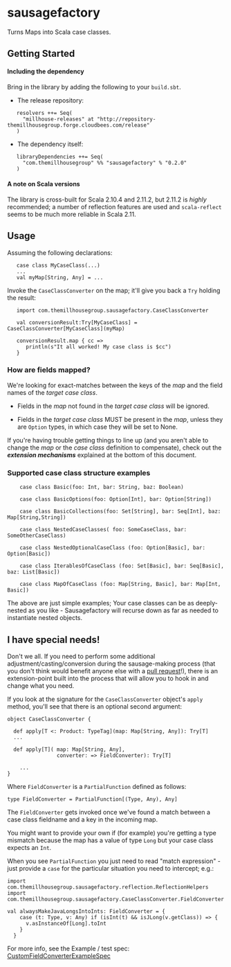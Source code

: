 sausagefactory
==============

Turns Maps into Scala case classes.

## Getting Started

#### Including the dependency
Bring in the library by adding the following to your ```build.sbt```. 

  - The release repository: 

```
   resolvers ++= Seq(
     "millhouse-releases" at "http://repository-themillhousegroup.forge.cloudbees.com/release"
   )
```
  - The dependency itself: 

```
   libraryDependencies ++= Seq(
     "com.themillhousegroup" %% "sausagefactory" % "0.2.0"
   )

```

#### A note on Scala versions
The library is cross-built for Scala 2.10.4 and 2.11.2, but 2.11.2 is _highly_ recommended; a number of reflection features are used and `scala-reflect` seems to be much more reliable in Scala 2.11.


## Usage

Assuming the following declarations:

```
   case class MyCaseClass(...)
   ...
   val myMap[String, Any] = ...
```

Invoke the `CaseClassConverter` on the map; it'll give you back a `Try` holding the result:

```
   import com.themillhousegroup.sausagefactory.CaseClassConverter

   val conversionResult:Try[MyCaseClass] = CaseClassConverter[MyCaseClass](myMap)

   conversionResult.map { cc =>
      println(s"It all worked! My case class is $cc")
   }

```

### How are fields mapped?
We're looking for exact-matches between the keys of the _map_ and the field names of the _target case class_.

 - Fields in the _map_ not found in the _target case class_ will be ignored.

 - Fields in the _target case class_ MUST be present in the _map_, unless they are `Option` types, in which case they will be set to None.

If you're having trouble getting things to line up (and you aren't able to change the _map_ or the _case class_ definition to compensate), check out the ***extension mechanisms*** explained at the bottom of this document.

### Supported case class structure examples
```
    case class Basic(foo: Int, bar: String, baz: Boolean)

    case class BasicOptions(foo: Option[Int], bar: Option[String])

    case class BasicCollections(foo: Set[String], bar: Seq[Int], baz: Map[String,String])

    case class NestedCaseClasses( foo: SomeCaseClass, bar: SomeOtherCaseClass)

    case class NestedOptionalCaseClass (foo: Option[Basic], bar: Option[Basic])
    
    case class IterablesOfCaseClass (foo: Set[Basic], bar: Seq[Basic], baz: List[Basic])

    case class MapOfCaseClass (foo: Map[String, Basic], bar: Map[Int, Basic])
```
The above are just simple examples; Your case classes can be as deeply-nested as you like - Sausagefactory will recurse down as far as needed to instantiate nested objects.


## I have special needs!
Don't we all. If you need to perform some additional adjustment/casting/conversion during the sausage-making process (that you don't think would benefit anyone else with a [pull request](https://github.com/themillhousegroup/sausagefactory/pulls)!), there is an extension-point
built into the process that will allow you to hook in and change what you need.



If you look at the signature for the `CaseClassConverter` object's `apply` method, you'll see that there is an optional second argument:

```
object CaseClassConverter {

  def apply[T <: Product: TypeTag](map: Map[String, Any]): Try[T] 
  ...

  def apply[T](	map: Map[String, Any],
    			converter: => FieldConverter): Try[T]
    
    ...
}
``` 

Where `FieldConverter` is a `PartialFunction` defined as follows:

```
type FieldConverter = PartialFunction[(Type, Any), Any]
```

The `FieldConverter` gets invoked once we've found a match between a
case class fieldname and a key in the incoming map. 

You might want to provide your own if (for example) you're getting a type mismatch because the map has a value of type `Long` but your case class expects an `Int`.

When you see `PartialFunction` you just need to read "match expression" - just provide a `case` for the particular situation you need to intercept; e.g.:

```
import com.themillhousegroup.sausagefactory.reflection.ReflectionHelpers
import com.themillhousegroup.sausagefactory.CaseClassConverter.FieldConverter

val alwaysMakeJavaLongsIntoInts: FieldConverter = {
    case (t: Type, v: Any) if (isInt(t) && isJLong(v.getClass)) => {
      v.asInstanceOf[Long].toInt
    }
  }
```

For more info, see the Example / test spec: [CustomFieldConverterExampleSpec](https://github.com/themillhousegroup/sausagefactory/blob/master/src/test/scala/com/themillhousegroup/sausagefactory/CustomFieldConverterExampleSpec.scala)


